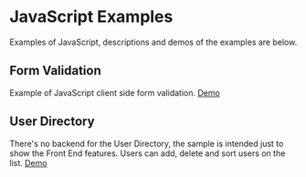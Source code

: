 
# JavaScript Examples

Examples of JavaScript, descriptions and demos of the examples are below.


## Form Validation
Example of JavaScript client side form validation. [Demo](http://javascript.cdurbin.com/form-validation)


## User Directory
There's no backend for the User Directory, the sample is intended just to show the Front End features. Users can add, delete and sort users on the list. [Demo](http://javascript.cdurbin.com/user-directory)
